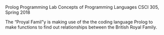 Prolog Programming Lab
Concepts of Programming Languages
CSCI 305, Spring 2018

The “Proyal Famil”y is making use of the the coding language Prolog to make functions to find out relationships between the British Royal Family. 